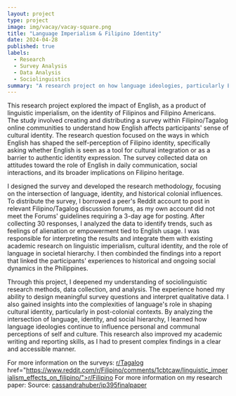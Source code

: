 ```yaml
---
layout: project
type: project
image: img/vacay/vacay-square.png
title: "Language Imperialism & Filipino Identity"
date: 2024-04-28
published: true
labels:
  - Research
  - Survey Analysis
  - Data Analysis
  - Sociolinguistics
summary: "A research project on how language ideologies, particularly English and Tagalog, influence Filipino identity among Filipino Americans, completed for my IP 394 class."
---
```

This research project explored the impact of English, as a product of linguistic imperialism, on the identity of Filipinos and Filipino Americans. The study involved creating and distributing a survey within Filipino/Tagalog online communities to understand how English affects participants' sense of cultural identity. The research question focused on the ways in which English has shaped the self-perception of Filipino identity, specifically asking whether English is seen as a tool for cultural integration or as a barrier to authentic identity expression. The survey collected data on attitudes toward the role of English in daily communication, social interactions, and its broader implications on Filipino heritage.

I designed the survey and developed the research methodology, focusing on the intersection of language, identity, and historical colonial influences. To distribute the survey, I borrowed a peer's Reddit account to post in relevant Filipino/Tagalog discussion forums, as my own account did not meet the Forums' guidelines requiring a 3-day age for posting. After collecting 30 responses, I analyzed the data to identify trends, such as feelings of alienation or empowerment tied to English usage. I was responsible for interpreting the results and integrate them with existing academic research on linguistic imperialism, cultural identity, and the role of language in societal hierarchy. I then combinded the findings into a report that linked the participants' experiences to historical and ongoing social dynamics in the Philippines.

Through this project, I deepened my understanding of sociolinguistic research methods, data collection, and analysis. The experience honed my ability to design meaningful survey questions and interpret qualitative data. I also gained insights into the complexities of language's role in shaping cultural identity, particularly in post-colonial contexts. By analyzing the intersection of language, identity, and social hierarchy, I learned how language ideologies continue to influence personal and communal perceptions of self and culture. This research also improved my academic writing and reporting skills, as I had to present complex findings in a clear and accessible manner.


For more information on the surveys: 
<a href="https://www.reddit.com/r/Tagalog/comments/1cbtaeu/linguistic_imperialism_effects_on_filipino/">r/Tagalog</a>
href="https://www.reddit.com/r/Filipino/comments/1cbtcaw/linguistic_imperialism_effects_on_filipino/">r/Filipino</a>
For more information on my research paper: Source: <a href="https://github.com/cassandrahuber/ip395finalpaper/tree/main"><i class="large github icon "></i>cassandrahuber/ip395finalpaper</a>
